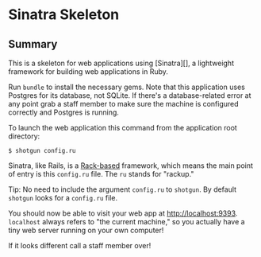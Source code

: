 # Sinatra Skeleton

## Summary

This is a skeleton for web applications using
[Sinatra][], a lightweight framework for building web
applications in Ruby.

Run `bundle` to install the necessary gems.  Note that this application uses Postgres for its database, not SQLite.  If there's a database-related error at any point grab a staff member to make sure the machine is configured correctly and Postgres is running.

To launch the web application this command from the application root directory:

```text
$ shotgun config.ru
```

Sinatra, like Rails, is a [Rack-based](http://rack.github.com/) framework, which means the main point of entry is this `config.ru` file.  The `ru` stands for "rackup."

Tip: No need to include the argument `config.ru` to `shotgun`. By default `shotgun` looks for a `config.ru` file.

You should now be able to visit your web app at [http://localhost:9393](http://localhost:9393).  `localhost` always refers to "the current machine," so you actually have a tiny web server running on your own computer!

If it looks different call a staff member over!